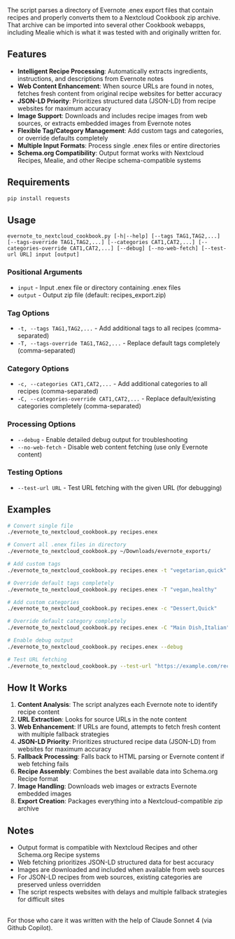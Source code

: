 The script parses a directory of Evernote .enex export files that contain recipes and properly converts them to a Nextcloud Cookbook zip archive. That archive can be imported into several other Cookbook webapps, including Mealie which is what it was tested with and originally written for.

## Features

- **Intelligent Recipe Processing**: Automatically extracts ingredients, instructions, and descriptions from Evernote notes
- **Web Content Enhancement**: When source URLs are found in notes, fetches fresh content from original recipe websites for better accuracy
- **JSON-LD Priority**: Prioritizes structured data (JSON-LD) from recipe websites for maximum accuracy
- **Image Support**: Downloads and includes recipe images from web sources, or extracts embedded images from Evernote notes
- **Flexible Tag/Category Management**: Add custom tags and categories, or override defaults completely
- **Multiple Input Formats**: Process single .enex files or entire directories
- **Schema.org Compatibility**: Output format works with Nextcloud Recipes, Mealie, and other Recipe schema-compatible systems

## Requirements

```bash
pip install requests
```

## Usage

```text
evernote_to_nextcloud_cookbook.py [-h|--help] [--tags TAG1,TAG2,...] [--tags-override TAG1,TAG2,...] [--categories CAT1,CAT2,...] [--categories-override CAT1,CAT2,...] [--debug] [--no-web-fetch] [--test-url URL] input [output]
```

### Positional Arguments

- `input` - Input .enex file or directory containing .enex files
- `output` - Output zip file (default: recipes_export.zip)

### Tag Options

- `-t, --tags TAG1,TAG2,...` - Add additional tags to all recipes (comma-separated)
- `-T, --tags-override TAG1,TAG2,...` - Replace default tags completely (comma-separated)

### Category Options

- `-c, --categories CAT1,CAT2,...` - Add additional categories to all recipes (comma-separated)
- `-C, --categories-override CAT1,CAT2,...` - Replace default/existing categories completely (comma-separated)

### Processing Options

- `--debug` - Enable detailed debug output for troubleshooting
- `--no-web-fetch` - Disable web content fetching (use only Evernote content)

### Testing Options

- `--test-url URL` - Test URL fetching with the given URL (for debugging)

## Examples

```bash
# Convert single file
./evernote_to_nextcloud_cookbook.py recipes.enex

# Convert all .enex files in directory
./evernote_to_nextcloud_cookbook.py ~/Downloads/evernote_exports/

# Add custom tags
./evernote_to_nextcloud_cookbook.py recipes.enex -t "vegetarian,quick"

# Override default tags completely
./evernote_to_nextcloud_cookbook.py recipes.enex -T "vegan,healthy"

# Add custom categories
./evernote_to_nextcloud_cookbook.py recipes.enex -c "Dessert,Quick"

# Override default category completely
./evernote_to_nextcloud_cookbook.py recipes.enex -C "Main Dish,Italian"

# Enable debug output
./evernote_to_nextcloud_cookbook.py recipes.enex --debug

# Test URL fetching
./evernote_to_nextcloud_cookbook.py --test-url "https://example.com/recipe"
```

## How It Works

1. **Content Analysis**: The script analyzes each Evernote note to identify recipe content
2. **URL Extraction**: Looks for source URLs in the note content
3. **Web Enhancement**: If URLs are found, attempts to fetch fresh content with multiple fallback strategies
4. **JSON-LD Priority**: Prioritizes structured recipe data (JSON-LD) from websites for maximum accuracy
5. **Fallback Processing**: Falls back to HTML parsing or Evernote content if web fetching fails
6. **Recipe Assembly**: Combines the best available data into Schema.org Recipe format
7. **Image Handling**: Downloads web images or extracts Evernote embedded images
8. **Export Creation**: Packages everything into a Nextcloud-compatible zip archive

## Notes

- Output format is compatible with Nextcloud Recipes and other Schema.org Recipe systems
- Web fetching prioritizes JSON-LD structured data for best accuracy
- Images are downloaded and included when available from web sources
- For JSON-LD recipes from web sources, existing categories are preserved unless overridden
- The script respects websites with delays and multiple fallback strategies for difficult sites

</br>
For those who care it was written with the help of Claude Sonnet 4 (via Github Copilot).
